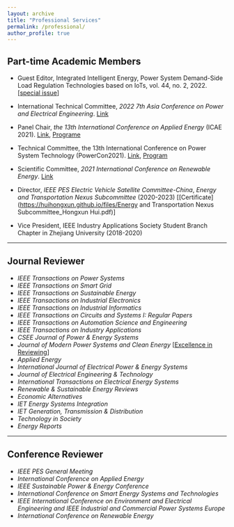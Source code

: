 ```yaml
---
layout: archive
title: "Professional Services"
permalink: /professional/
author_profile: true
---
```






## **Part-time Academic Members**

- Guest Editor, Integrated Intelligent Energy, Power System Demand-Side Load Regulation Technologies based on IoTs, vol. 44, no. 2, 2022. [[special issue](https://huihongxun.github.io/files/Professional_Activities/综合智慧能源_2022年2期_电子版.pdf)]

- International Technical Committee, *2022 7th Asia Conference on Power and Electrical Engineering*. [Link](https://www.acpee.net/index.html)

- Panel Chair, *the 13th International Conference on Applied Energy* (ICAE 2021). [Link](https://applied-energy.org/icae2021/#hero1), [Programe](https://huihongxun.github.io/files/Professional_Activities/ICAE2021-Program-Book.pdf)

- Technical Committee, the 13th International Conference on Power System Technology (PowerCon2021). [Link](http://powercon2021.csee.org.cn/index.html), [Program](https://huihongxun.github.io/files/Professional_Activities/PowerCon2021-Advanced-Program.pdf)

- Scientific Committee, *2021 International Conference on Renewable Energy*. [Link](https://premc.org/conferences/icren-renewable-energy/Committee/#menu)

- Director, *IEEE PES Electric Vehicle Satellite Committee-China*, *Energy and Transportation Nexus Subcommittee* (2020-2023)  [[Certificate](https://huihongxun.github.io/files/Energy and Transportation Nexus Subcommittee_Hongxun Hui.pdf)]

- Vice President, IEEE Industry Applications Society Student Branch Chapter in Zhejiang University (2018-2020)

  <!-- Program Committee, *2021 International Conference on Power System and Energy Internet*. [Link](http://www.posei.net/) -->

  <!-- Scientific Committee, *2022 International Conference on Civil, Structural and Environmental Engineering*. [Link](https://www.albedomeetings.com/civilmeet/index.php#) -->





------

## **Journal Reviewer**  

- *IEEE Transactions on Power Systems*
- *IEEE Transactions on Smart Grid*
- *IEEE Transactions on Sustainable Energy*
- *IEEE Transactions on Industrial Electronics*
- *IEEE Transactions on Industrial Informatics*
- *IEEE Transactions on Circuits and Systems I: Regular Papers*
- *IEEE Transactions on Automation Science and Engineering*
- *IEEE Transactions on Industry Applications*
- *CSEE Journal of Power & Energy Systems*
- *Journal of Modern Power Systems and Clean Energy* [[Excellence in Reviewing](https://huihongxun.github.io/files/Awards/2019_MPCE_Excellence_in_Reviewing.jpg)]
- *Applied Energy*
- *International Journal of Electrical Power & Energy Systems*
- *Journal of Electrical Engineering & Technology*
- *International Transactions on Electrical Energy Systems*
- *Renewable & Sustainable Energy Reviews*
- *Economic Alternatives*
- *IET Energy Systems Integration*
- *IET Generation, Transmission & Distribution*
- *Technology in Society*
- *Energy Reports*





------

## **Conference Reviewer** 

- *IEEE PES General Meeting*
- *International Conference on Applied Energy*
- *IEEE Sustainable Power & Energy Conference*
- *International Conference on Smart Energy Systems and Technologies*
- *IEEE International Conference on Environment and Electrical Engineering and IEEE Industrial and Commercial Power Systems Europe*
- *International Conference on Renewable Energy*

